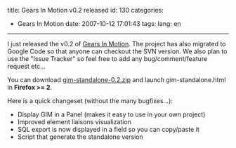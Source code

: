 title: Gears In Motion v0.2 released
id: 130
categories:
  - Gears In Motion
date: 2007-10-12 17:01:43
tags:
lang: en
---

I just released the v0.2 of
[Gears In Motion](http://code.google.com/p/gearsinmotion/). The project has also migrated to Google Code so that anyone can checkout the SVN version. We also plan to use the "Issue Tracker" so feel free to add any bug/comment/feature request etc...

You can download [gim-standalone-0.2.zip](http://gearsinmotion.googlecode.com/files/gim-standalone-0.2.zip) and launch gim-standalone.html in **Firefox &gt;= 2**.

Here is a quick changeset (without the many bugfixes...):

*   Display GIM in a Panel (makes it easy to use in your own project)
*   Improved element liaisons visualization
*   SQL export is now displayed in a field so you can copy/paste it
*   Script that generate the standalone version
